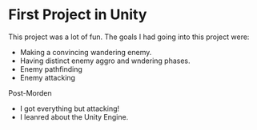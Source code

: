 # First Project in Unity
 
 This project was a lot of fun. 
 The goals I had going into this project were:
   - Making a convincing wandering enemy.
   - Having distinct enemy aggro and wndering phases.
   - Enemy pathfinding
   - Enemy attacking
   
 Post-Morden
   - I got everything but attacking! 
   - I leanred about the Unity Engine.
